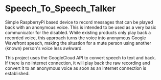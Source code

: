 # Speech_To_Speech_Talker

Simple RaspberryPi based device to record messages that can be played back with an anonymous voice. This is intended to be used as a very basic communicator for the disabled. While existing products only play back a recorded voice, this approach turns the voice into anonymous Google Wavefront speech, making the situation for a mute person using another (known) person's voice less awkward.

This project uses the GoogleCloud API to convert speech to text and back. If there is no internet connection, it will play back the raw recording and convert it to an anonymous voice as soon as an internet connection is established.
